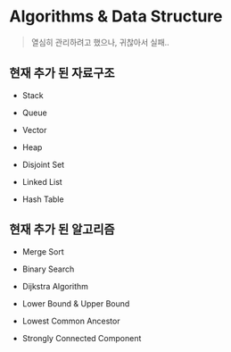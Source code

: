 # Algorithms & Data Structure

> 열심히 관리하려고 했으나, 귀찮아서 실패..

## 현재 추가 된 자료구조

- Stack    

- Queue

- Vector  

- Heap

- Disjoint Set

- Linked List

- Hash Table

## 현재 추가 된 알고리즘

- Merge Sort

- Binary Search

- Dijkstra Algorithm

- Lower Bound & Upper Bound

- Lowest Common Ancestor

- Strongly Connected Component
